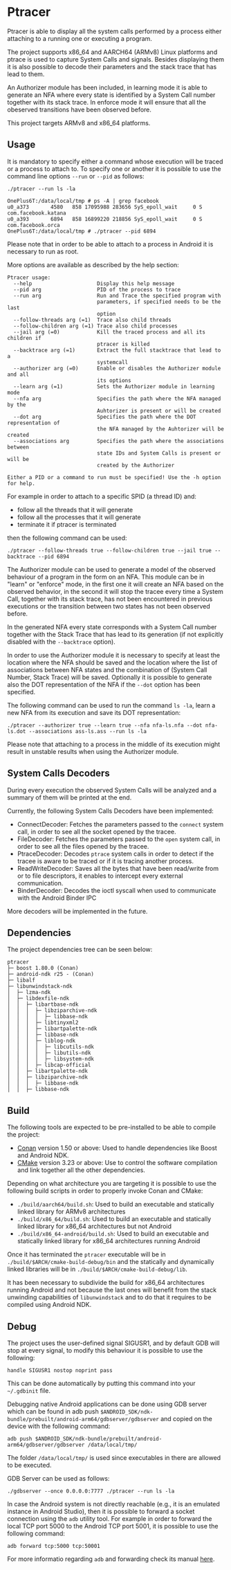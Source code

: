 # Ptracer
Ptracer is able to display all the system calls performed by a process either attaching to a running one or executing a program.

The project supports x86_64 and AARCH64 (ARMv8) Linux platforms and ptrace is used to capture System Calls and signals.
Besides displaying them it is also possible to decode their parameters and the stack trace that has lead to them.

An Authorizer module has been included, in learning mode it is able to generate an NFA where every state is identified by 
a System Call number together with its stack trace.
In enforce mode it will ensure that all the obeserved transitions have been observed before.

This project targets ARMv8 and x86_64 platforms.

## Usage

It is mandatory to specify either a command whose execution will be traced or a process to attach to.
To specify one or another it is possible to use the command line options `--run` or `--pid` as follows:

`./ptracer --run ls -la`

```
OnePlus6T:/data/local/tmp # ps -A | grep facebook
u0_a373       4580   858 17095988 283656 SyS_epoll_wait     0 S com.facebook.katana
u0_a393       6894   858 16899220 218856 SyS_epoll_wait     0 S com.facebook.orca
OnePlus6T:/data/local/tmp # ./ptracer --pid 6894
```

Please note that in order to be able to attach to a process in Android it is necessary to run as root.

More options are available as described by the help section:

```
Ptracer usage:
  --help                     Display this help message
  --pid arg                  PID of the process to trace
  --run arg                  Run and Trace the specified program with 
                             parameters, if specified needs to be the last 
                             option
  --follow-threads arg (=1)  Trace also child threads
  --follow-children arg (=1) Trace also child processes
  --jail arg (=0)            Kill the traced process and all its children if 
                             ptracer is killed
  --backtrace arg (=1)       Extract the full stacktrace that lead to a 
                             systemcall
  --authorizer arg (=0)      Enable or disables the Authorizer module and all 
                             its options
  --learn arg (=1)           Sets the Authorizer module in learning mode
  --nfa arg                  Specifies the path where the NFA managed by the 
                             Auhtorizer is present or will be created
  --dot arg                  Specifies the path where the DOT representation of
                             the NFA managed by the Auhtorizer will be created
  --associations arg         Specifies the path where the associations between 
                             state IDs and System Calls is present or will be 
                             created by the Authorizer

Either a PID or a command to run must be specified! Use the -h option for help.
```

For example in order to attach to a specific SPID (a thread ID) and:

- follow all the threads that it will generate
- follow all the processes that it will generate
- terminate it if ptracer is terminated 
 
then the following command can be used:

`./ptracer --follow-threads true --follow-children true --jail true --backtrace --pid 6894`

The Authorizer module can be used to generate a model of the observed behaviour of a program in the form on an NFA.
This module can be in "learn" or "enforce" mode, in the first one it will create an NFA based on the observed behavior, in the
second it will stop the tracee every time a System Call, together with its stack trace, has not been encountered in previous
executions or the transition between two states has not been observed before.

In the generated NFA every state corresponds with a System Call number together with the Stack Trace that has lead to its
generation (if not explicitly disabled with the `--backtrace` option).

In order to use the Authorizer module it is necessary to specify at least the location where the NFA should be saved and the
location where the list of associations between NFA states and the combination of (System Call Number, Stack Trace) will be saved.
Optionally it is possible to generate also the DOT representation of the NFA if the `--dot` option has been specified.

The following command can be used to run the command `ls -la`, learn a new NFA from its execution and save its DOT representation:

`./ptracer --authorizer true --learn true --nfa nfa-ls.nfa --dot nfa-ls.dot --associations ass-ls.ass --run ls -la`

Please note that attaching to a process in the middle of its execution might result in unstable results when using the Authorizer
module.

## System Calls Decoders

During every execution the observed System Calls will be analyzed and a summary of them will be printed at the end.

Currently, the following System Calls Decoders have been implemented:

- ConnectDecoder: Fetches the parameters passed to the `connect` system call, in order to see all the socket opened by the tracee.
- FileDecoder: Fetches the parameters passed to the `open` system call, in order to see all the files opened by the tracee.
- PtraceDecoder: Decodes `ptrace` system calls in order to detect if the tracee is aware to be traced or if it is tracing another process.
- ReadWriteDecoder: Saves all the bytes that have been read/write from or to file descriptors, it enables to intercept every external communication.
- BinderDecoder: Decodes the ioctl syscall when used to communicate with the Android Binder IPC

More decoders will be implemented in the future.

## Dependencies

The project dependencies tree can be seen below:
```
ptracer
├─ boost 1.80.0 (Conan)
├─ android-ndk r25 - (Conan)
├─ libalf
├─ libunwindstack-ndk
│  ├─ lzma-ndk
│  ├─ libdexfile-ndk
│  │  ├─ libartbase-ndk
│  │  │  ├─ libziparchive-ndk
│  │  │  │  ├─ libbase-ndk
│  │  │  ├─ libtinyxml2
│  │  │  ├─ libartpalette-ndk
│  │  │  ├─ libbase-ndk
│  │  │  ├─ liblog-ndk
│  │  │  │  ├─ libcutils-ndk
│  │  │  │  ├─ libutils-ndk
│  │  │  │  ├─ libsystem-ndk
│  │  │  ├─ libcap-official
│  │  ├─ libartpalette-ndk
│  │  ├─ libziparchive-ndk
│  │  │  ├─ libbase-ndk
│  │  ├─ libbase-ndk
```

## Build

The following tools are expected to be pre-installed to be able to compile the project:

- [Conan](https://conan.io/) version 1.50 or above: Used to handle dependencies like Boost and Android NDK. 
- [CMake](https://cmake.org/) version 3.23 or above: Use to control the software compilation and link together all the other dependencies.

Depending on what architecture you are targeting it is possible to use the following build scripts in order to properly invoke Conan and
CMake:

- `./build/aarch64/build.sh`: Used to build an executable and statically linked library for ARMv8 architectures
- `./build/x86_64/build.sh`: Used to build an executable and statically linked library for x86_64 architectures but not Android
- `./build/x86_64-android/build.sh`: Used to build an executable and statically linked library for x86_64 architectures running Android

Once it has terminated the `ptracer` executable will be in `./build/$ARCH/cmake-build-debug/bin` and the statically and dynamically linked
libraries will be in `./build/$ARCH/cmake-build-debug/lib`.

It has been necessary to subdivide the build for x86_64 architectures running Android and not because the last ones will benefit from the
stack unwinding capabilities of `libunwindstack` and to do that it requires to be compiled using Android NDK. 

## Debug
The project uses the user-defined signal SIGUSR1, and by default GDB will stop at every signal, to modify this behaviour it
is possible to use the following:
```
handle SIGUSR1 nostop noprint pass
```
This can be done automatically by putting this command into your `~/.gdbinit` file.

Debugging native Android applications can be done using GDB server which can be found in adb push `$ANDROID_SDK/ndk-bundle/prebuilt/android-arm64/gdbserver/gdbserver`
and copied on the device with the following command:
```
adb push $ANDROID_SDK/ndk-bundle/prebuilt/android-arm64/gdbserver/gdbserver /data/local/tmp/
```
The folder `/data/local/tmp/` is used since executables in there are allowed to be executed.

GDB Server can be used as follows:
```
./gdbserver --once 0.0.0.0:7777 ./ptracer --run ls -la
```

In case the Android system is not directly reachable (e.g., it is an emulated instance in Android Studio), then it is possible to forward
a socket connection using the `adb` utility tool.
For example in order to forward the local TCP port 5000 to the Android TCP port 5001, it is possible to use the following command:

```
adb forward tcp:5000 tcp:50001
```

For more informatio regarding `adb` and forwarding check its manual [here](https://developer.android.com/studio/command-line/adb#forwardports).
